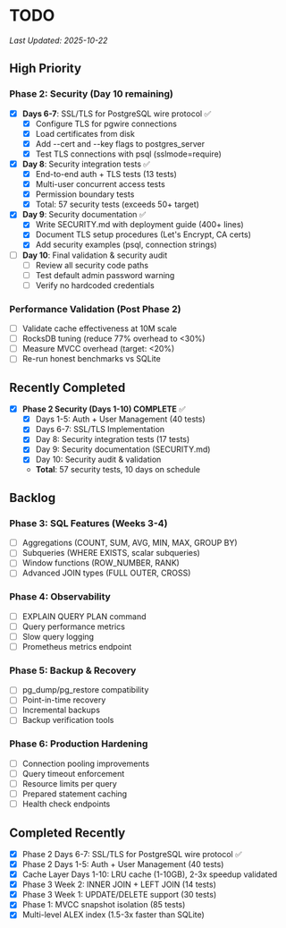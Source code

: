 # TODO

_Last Updated: 2025-10-22_

## High Priority

### Phase 2: Security (Day 10 remaining)
- [x] **Days 6-7**: SSL/TLS for PostgreSQL wire protocol ✅
  - [x] Configure TLS for pgwire connections
  - [x] Load certificates from disk
  - [x] Add --cert and --key flags to postgres_server
  - [x] Test TLS connections with psql (sslmode=require)
- [x] **Day 8**: Security integration tests ✅
  - [x] End-to-end auth + TLS tests (13 tests)
  - [x] Multi-user concurrent access tests
  - [x] Permission boundary tests
  - [x] Total: 57 security tests (exceeds 50+ target)
- [x] **Day 9**: Security documentation ✅
  - [x] Write SECURITY.md with deployment guide (400+ lines)
  - [x] Document TLS setup procedures (Let's Encrypt, CA certs)
  - [x] Add security examples (psql, connection strings)
- [ ] **Day 10**: Final validation & security audit
  - [ ] Review all security code paths
  - [ ] Test default admin password warning
  - [ ] Verify no hardcoded credentials

### Performance Validation (Post Phase 2)
- [ ] Validate cache effectiveness at 10M scale
- [ ] RocksDB tuning (reduce 77% overhead to <30%)
- [ ] Measure MVCC overhead (target: <20%)
- [ ] Re-run honest benchmarks vs SQLite

## Recently Completed

- [x] **Phase 2 Security (Days 1-10) COMPLETE** ✅
  - [x] Days 1-5: Auth + User Management (40 tests)
  - [x] Days 6-7: SSL/TLS Implementation
  - [x] Day 8: Security integration tests (17 tests)
  - [x] Day 9: Security documentation (SECURITY.md)
  - [x] Day 10: Security audit & validation
  - **Total**: 57 security tests, 10 days on schedule

## Backlog

### Phase 3: SQL Features (Weeks 3-4)
- [ ] Aggregations (COUNT, SUM, AVG, MIN, MAX, GROUP BY)
- [ ] Subqueries (WHERE EXISTS, scalar subqueries)
- [ ] Window functions (ROW_NUMBER, RANK)
- [ ] Advanced JOIN types (FULL OUTER, CROSS)

### Phase 4: Observability
- [ ] EXPLAIN QUERY PLAN command
- [ ] Query performance metrics
- [ ] Slow query logging
- [ ] Prometheus metrics endpoint

### Phase 5: Backup & Recovery
- [ ] pg_dump/pg_restore compatibility
- [ ] Point-in-time recovery
- [ ] Incremental backups
- [ ] Backup verification tools

### Phase 6: Production Hardening
- [ ] Connection pooling improvements
- [ ] Query timeout enforcement
- [ ] Resource limits per query
- [ ] Prepared statement caching
- [ ] Health check endpoints

## Completed Recently

- [x] Phase 2 Days 6-7: SSL/TLS for PostgreSQL wire protocol ✅
- [x] Phase 2 Days 1-5: Auth + User Management (40 tests)
- [x] Cache Layer Days 1-10: LRU cache (1-10GB), 2-3x speedup validated
- [x] Phase 3 Week 2: INNER JOIN + LEFT JOIN (14 tests)
- [x] Phase 3 Week 1: UPDATE/DELETE support (30 tests)
- [x] Phase 1: MVCC snapshot isolation (85 tests)
- [x] Multi-level ALEX index (1.5-3x faster than SQLite)
